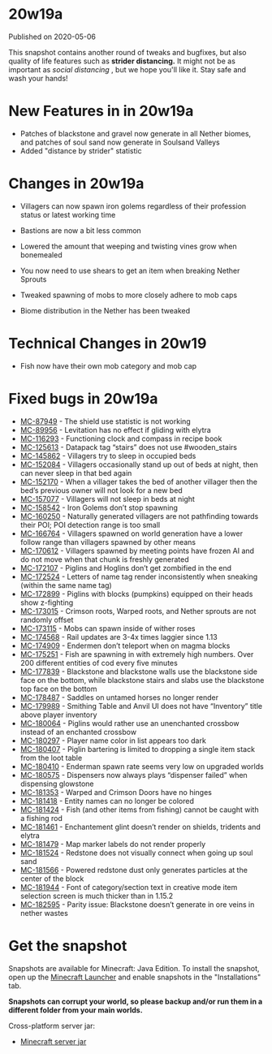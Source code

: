 # 20w19a
Published on 2020-05-06

This snapshot contains another round of tweaks and bugfixes, but also quality
of life features such as **strider distancing.** It might not be as important
as _social distancing_ , but we hope you'll like it. Stay safe and wash your
hands!

# New Features in in 20w19a  

  * Patches of blackstone and gravel now generate in all Nether biomes, and patches of soul sand now generate in Soulsand Valleys
  * Added "distance by strider" statistic

# Changes in 20w19a  

  * Villagers can now spawn iron golems regardless of their profession status or latest working time  

  * Bastions are now a bit less common
  * Lowered the amount that weeping and twisting vines grow when bonemealed
  * You now need to use shears to get an item when breaking Nether Sprouts
  * Tweaked spawning of mobs to more closely adhere to mob caps
  * Biome distribution in the Nether has been tweaked

# Technical Changes in 20w19

  * Fish now have their own mob category and mob cap

# Fixed bugs in 20w19a

  * [MC-87949](https://bugs.mojang.com/browse/MC-87949) \- The shield use statistic is not working
  * [MC-89956](https://bugs.mojang.com/browse/MC-89956) \- Levitation has no effect if gliding with elytra
  * [MC-116293](https://bugs.mojang.com/browse/MC-116293) \- Functioning clock and compass in recipe book
  * [MC-125613](https://bugs.mojang.com/browse/MC-125613) \- Datapack tag “stairs” does not use #wooden_stairs
  * [MC-145862](https://bugs.mojang.com/browse/MC-145862) \- Villagers try to sleep in occupied beds
  * [MC-152084](https://bugs.mojang.com/browse/MC-152084) \- Villagers occasionally stand up out of beds at night, then can never sleep in that bed again
  * [MC-152170](https://bugs.mojang.com/browse/MC-152170) \- When a villager takes the bed of another villager then the bed’s previous owner will not look for a new bed
  * [MC-157077](https://bugs.mojang.com/browse/MC-157077) \- Villagers will not sleep in beds at night
  * [MC-158542](https://bugs.mojang.com/browse/MC-158542) \- Iron Golems don’t stop spawning
  * [MC-160250](https://bugs.mojang.com/browse/MC-160250) \- Naturally generated villagers are not pathfinding towards their POI; POI detection range is too small
  * [MC-166764](https://bugs.mojang.com/browse/MC-166764) \- Villagers spawned on world generation have a lower follow range than villagers spawned by other means
  * [MC-170612](https://bugs.mojang.com/browse/MC-170612) \- Villagers spawned by meeting points have frozen AI and do not move when that chunk is freshly generated
  * [MC-172107](https://bugs.mojang.com/browse/MC-172107) \- Piglins and Hoglins don’t get zombified in the end
  * [MC-172524](https://bugs.mojang.com/browse/MC-172524) \- Letters of name tag render inconsistently when sneaking (within the same name tag)
  * [MC-172899](https://bugs.mojang.com/browse/MC-172899) \- Piglins with blocks (pumpkins) equipped on their heads show z-fighting
  * [MC-173015](https://bugs.mojang.com/browse/MC-173015) \- Crimson roots, Warped roots, and Nether sprouts are not randomly offset
  * [MC-173115](https://bugs.mojang.com/browse/MC-173115) \- Mobs can spawn inside of wither roses
  * [MC-174568](https://bugs.mojang.com/browse/MC-174568) \- Rail updates are 3-4x times laggier since 1.13
  * [MC-174909](https://bugs.mojang.com/browse/MC-174909) \- Endermen don’t teleport when on magma blocks
  * [MC-175251](https://bugs.mojang.com/browse/MC-175251) \- Fish are spawning in with extremely high numbers. Over 200 different entities of cod every five minutes
  * [MC-177839](https://bugs.mojang.com/browse/MC-177839) \- Blackstone and blackstone walls use the blackstone side face on the bottom, while blackstone stairs and slabs use the blackstone top face on the bottom
  * [MC-178487](https://bugs.mojang.com/browse/MC-178487) \- Saddles on untamed horses no longer render
  * [MC-179989](https://bugs.mojang.com/browse/MC-179989) \- Smithing Table and Anvil UI does not have “Inventory” title above player inventory
  * [MC-180064](https://bugs.mojang.com/browse/MC-180064) \- Piglins would rather use an unenchanted crossbow instead of an enchanted crossbow
  * [MC-180297](https://bugs.mojang.com/browse/MC-180297) \- Player name color in list appears too dark
  * [MC-180407](https://bugs.mojang.com/browse/MC-180407) \- Piglin bartering is limited to dropping a single item stack from the loot table
  * [MC-180410](https://bugs.mojang.com/browse/MC-180410) \- Enderman spawn rate seems very low on upgraded worlds
  * [MC-180575](https://bugs.mojang.com/browse/MC-180575) \- Dispensers now always plays “dispenser failed” when dispensing glowstone
  * [MC-181353](https://bugs.mojang.com/browse/MC-181353) \- Warped and Crimson Doors have no hinges
  * [MC-181418](https://bugs.mojang.com/browse/MC-181418) \- Entity names can no longer be colored
  * [MC-181424](https://bugs.mojang.com/browse/MC-181424) \- Fish (and other items from fishing) cannot be caught with a fishing rod
  * [MC-181461](https://bugs.mojang.com/browse/MC-181461) \- Enchantement glint doesn’t render on shields, tridents and elytra
  * [MC-181479](https://bugs.mojang.com/browse/MC-181479) \- Map marker labels do not render properly
  * [MC-181524](https://bugs.mojang.com/browse/MC-181524) \- Redstone does not visually connect when going up soul sand
  * [MC-181566](https://bugs.mojang.com/browse/MC-181566) \- Powered redstone dust only generates particles at the center of the block
  * [MC-181944](https://bugs.mojang.com/browse/MC-181944) \- Font of category/section text in creative mode item selection screen is much thicker than in 1.15.2
  * [MC-182595](https://bugs.mojang.com/browse/MC-182595) \- Parity issue: Blackstone doesn’t generate in ore veins in nether wastes

# Get the snapshot

Snapshots are available for Minecraft: Java Edition. To install the snapshot,
open up the [Minecraft Launcher](/download.html) and enable snapshots in the
"Installations" tab.

**Snapshots can corrupt your world, so please backup and/or run them in a
different folder from your main worlds.**

Cross-platform server jar:

  * [Minecraft server jar](https://launcher.mojang.com/v1/objects/fbb3ad3e7b25e78723434434077995855141ff07/server.jar)


